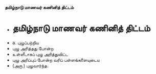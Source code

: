 **தமிழ்நாடு மாணவர் கணினித் திட்டம்**
- # தமிழ்நாடு மாணவர் கணினித் திட்டம்
- a. புழுப்பற்றிய
- புழு அரித்தது போன்ற
- உள்ளீடாகப் புழு அரித்துவிட்ட
- புழு அரிப்புப் போன்ற வரிப் பள்ளங்களையுடைய
- (அரு.) புழுவார்ந்த.

